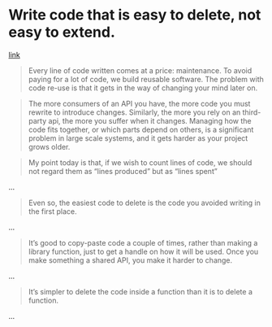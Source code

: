 # Write code that is easy to delete, not easy to extend.

[link](http://programmingisterrible.com/post/139222674273/write-code-that-is-easy-to-delete-not-easy-to)

>Every line of code written comes at a price: maintenance. To avoid paying for a lot of code, we build reusable software. The problem with code re-use is that it gets in the way of changing your mind later on.

>The more consumers of an API you have, the more code you must rewrite to introduce changes. Similarly, the more you rely on an third-party api, the more you suffer when it changes. Managing how the code fits together, or which parts depend on others, is a significant problem in large scale systems, and it gets harder as your project grows older.

>My point today is that, if we wish to count lines of code, we should not regard them as “lines produced” but as “lines spent”

...

>Even so, the easiest code to delete is the code you avoided writing in the first place.

...

>It’s good to copy-paste code a couple of times, rather than making a library function, just to get a handle on how it will be used. Once you make something a shared API, you make it harder to change.

...

>It’s simpler to delete the code inside a function than it is to delete a function.

...

